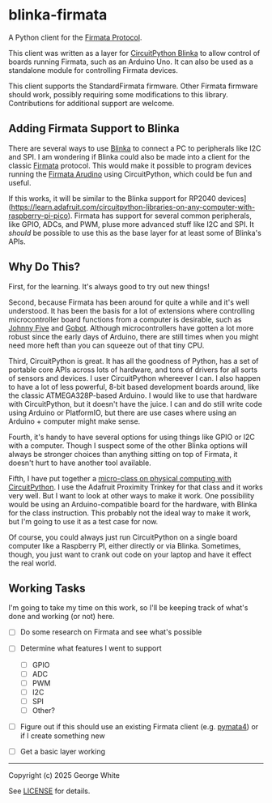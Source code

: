# blinka-firmata

A Python client for the [Firmata Protocol](https://github.com/firmata/protocol/).

This client was written as a layer for [CircuitPython Blinka](https://circuitpython.org/blinka) to allow control of boards running Firmata, such as an Arduino Uno. It can also be used as a standalone module for controlling Firmata devices.

This client supports the StandardFirmata firmware. Other Firmata firmware should work, possibly requiring some modifications to this library. Contributions for additional support are welcome.

## Adding Firmata Support to Blinka

There are several ways to use [Blinka](https://gist.github.com/stonehippo/2393ad06fb1d9524b22568f7110cf0ce) to connect a PC to peripherals like I2C and SPI. I am wondering if Blinka could also be made into a client for the classic [Firmata](https://github.com/firmata/protocol) protocol. This would make it possible to program devices running the [Firmata Arudino](https://github.com/firmata/arduino) using CircuitPython, which could be fun and useful.

If this works, it will be similar to the Blinka support for RP2040 devices](https://learn.adafruit.com/circuitpython-libraries-on-any-computer-with-raspberry-pi-pico). Firmata has support for several common peripherals, like GPIO, ADCs, and PWM, pluse more advanced stuff like I2C and SPI. It *should* be possible to use this as the base layer for at least some of Blinka's APIs.

## Why Do This?

First, for the learning. It's always good to try out new things!

Second, because Firmata has been around for quite a while and it's well understood. It has been the basis for a lot of extensions where controlling microcontroller board functions from a computer is desirable, such as [Johnny Five](https://johnny-five.io/) and [Gobot](https://gobot.io/). Although microcontrollers have gotten a lot more robust since the early days of Arduino, there are still times when you might need more heft than you can squeeze out of that tiny CPU.

Third, CircuitPython is great. It has all the goodness of Python, has a set of portable core APIs across lots of hardware, and tons of drivers for all sorts of sensors and devices. I user CircuitPython whereever I can. I also happen to have a lot of less powerful, 8-bit based development boards around, like the classic ATMEGA328P-based Arduino. I would like to use that hardware with CircuitPython, but it doesn't have the juice. I can and do still write code using Arduino or PlatformIO, but there are use cases where using an Arduino + computer might make sense.

Fourth, it's handy to have several options for using things like GPIO or I2C with a computer. Though I suspect some of the other Blinka options will always be stronger choices than anything sitting on top of Firmata, it doesn't hurt to have another tool available.

Fifth, I have put together a [micro-class on physical computing with CircuitPython](https://github.com/stonehippo/microclass_physical_computing/). I use the Adafruit Proximity Trinkey for that class and it works very well. But I want to look at other ways to make it work. One possibility would be using an Arduino-compatible board for the hardware, with Blinka for the class instruction. This probably not the ideal way to make it work, but I'm going to use it as a test case for now. 

Of course, you could always just run CircuitPython on a single board computer like a Raspberry PI, either directly or via Blinka. Sometimes, though, you just want to crank out code on your laptop and have it effect the real world.

## Working Tasks

I'm going to take my time on this work, so I'll be keeping track of what's done and working (or not) here.

- [ ] Do some research on Firmata and see what's possible
- [ ] Determine what features I went to support
  - [ ] GPIO
  - [ ] ADC
  - [ ] PWM
  - [ ] I2C
  - [ ] SPI
  - [ ] Other?
- [ ] Figure out if this should use an existing Firmata client (e.g. [pymata4](https://github.com/MrYsLab/pymata4)) or if I create something new
- [ ] Get a basic layer working


-----

Copyright (c) 2025 George White

See [LICENSE](./LICENSE) for details.
